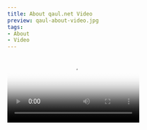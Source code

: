 ```yaml
---
title: About qaul.net Video
preview: qaul-about-video.jpg
tags:
- About
- Video
---
```


<video poster="qaul-about-video.jpg" controls>
	<source src="https://get.qaul.net/video/qaul_EN_16-9_h264.mp4" type='video/mp4; codecs="avc1.4D401E, mp4a.40.2"'>
	<p><a href="https://get.qaul.net/video/qaul_EN_16-9_h264.mp4" target="_blank">Download the about qaul.net video</a></p>
</video>
